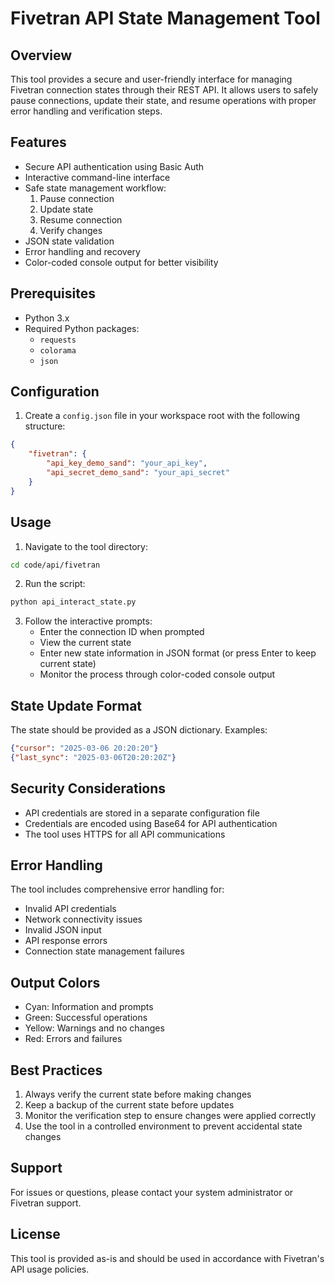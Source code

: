 # Fivetran API State Management Tool

## Overview
This tool provides a secure and user-friendly interface for managing Fivetran connection states through their REST API. It allows users to safely pause connections, update their state, and resume operations with proper error handling and verification steps.

## Features
- Secure API authentication using Basic Auth
- Interactive command-line interface
- Safe state management workflow:
  1. Pause connection
  2. Update state
  3. Resume connection
  4. Verify changes
- JSON state validation
- Error handling and recovery
- Color-coded console output for better visibility

## Prerequisites
- Python 3.x
- Required Python packages:
  - `requests`
  - `colorama`
  - `json`

## Configuration
1. Create a `config.json` file in your workspace root with the following structure:
```json
{
    "fivetran": {
        "api_key_demo_sand": "your_api_key",
        "api_secret_demo_sand": "your_api_secret"
    }
}
```

## Usage
1. Navigate to the tool directory:
```bash
cd code/api/fivetran
```

2. Run the script:
```bash
python api_interact_state.py
```

3. Follow the interactive prompts:
   - Enter the connection ID when prompted
   - View the current state
   - Enter new state information in JSON format (or press Enter to keep current state)
   - Monitor the process through color-coded console output

## State Update Format
The state should be provided as a JSON dictionary. Examples:
```json
{"cursor": "2025-03-06 20:20:20"}
{"last_sync": "2025-03-06T20:20:20Z"}
```

## Security Considerations
- API credentials are stored in a separate configuration file
- Credentials are encoded using Base64 for API authentication
- The tool uses HTTPS for all API communications

## Error Handling
The tool includes comprehensive error handling for:
- Invalid API credentials
- Network connectivity issues
- Invalid JSON input
- API response errors
- Connection state management failures

## Output Colors
- Cyan: Information and prompts
- Green: Successful operations
- Yellow: Warnings and no changes
- Red: Errors and failures

## Best Practices
1. Always verify the current state before making changes
2. Keep a backup of the current state before updates
3. Monitor the verification step to ensure changes were applied correctly
4. Use the tool in a controlled environment to prevent accidental state changes

## Support
For issues or questions, please contact your system administrator or Fivetran support.

## License
This tool is provided as-is and should be used in accordance with Fivetran's API usage policies. 
